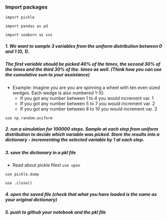 ### Import packages
`import pickle`

`import pandas as pd`

`import seaborn as sns`

##### 1.  We want to sample 3 variables from the uniform distribution between 0 and 1 (0, 1). 
##### The first variable should be picked 40% of the times, the second 30% of the times and the third 30% of the. times as well. (Think how you can use the cumulative sum to your assistance)

- Example: Imagine you are you are spinning a wheel with ten even sized wedges. Each wedge is also numbered 1-10.
  - If you got any number between 1 to 4 you would increment var. 1 
  - If you got any number between 5 to 7 you would increment var. 2 
  - If you got any number between 8 to 10 you would increment var. 3 

`use np.random.uniform`


##### 2. run a simulation for 100000 steps. Sample at each step from uniform distribution to decide which variable was picked. Store the results into a dictionary - incrementing the selected variable by 1 at each step. 



##### 3. save the dictionary in a pkl file 
- Read about pickle files!
`use open`

`use pickle.dump`

`use .close()`

##### 4. open the saved file  (check that what you have loaded is the same as your original dictionary)

##### 5. push to github your notebook and the pkl file 
